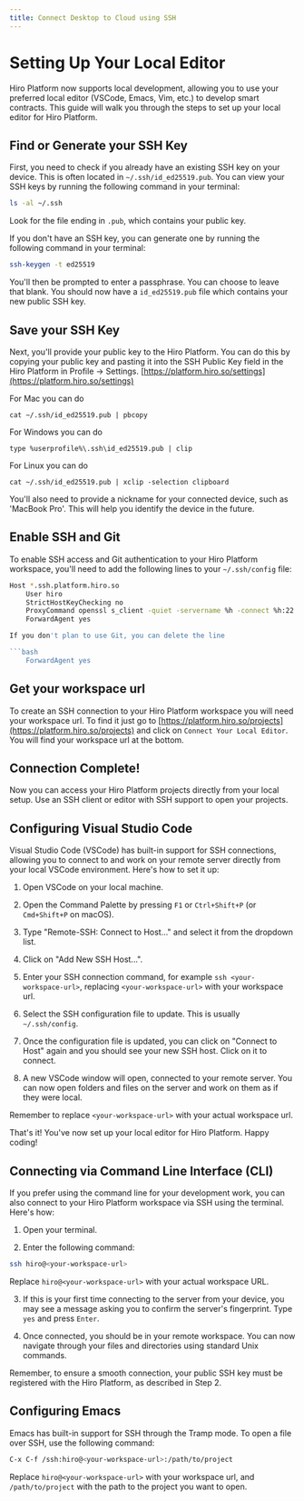 ```yaml
---
title: Connect Desktop to Cloud using SSH
---
```

# Setting Up Your Local Editor

Hiro Platform now supports local development, allowing you to use your preferred local editor (VSCode, Emacs, Vim, etc.) to develop smart contracts. This guide will walk you through the steps to set up your local editor for Hiro Platform.

## Find or Generate your SSH Key

First, you need to check if you already have an existing SSH key on your device. This is often located in `~/.ssh/id_ed25519.pub`. You can view your SSH keys by running the following command in your terminal:

```bash
ls -al ~/.ssh
```

Look for the file ending in `.pub`, which contains your public key.

If you don't have an SSH key, you can generate one by running the following command in your terminal:

```bash
ssh-keygen -t ed25519
```

You'll then be prompted to enter a passphrase. You can choose to leave that blank. You should now have a `id_ed25519.pub` file which contains your new public SSH key.

## Save your SSH Key

<!-- markdown-link-check-disable -->
Next, you'll provide your public key to the Hiro Platform. You can do this by copying your public key and pasting it into the SSH Public Key field in the Hiro Platform in Profile -> Settings. [https://platform.hiro.so/settings](https://platform.hiro.so/settings)
<!-- markdown-link-check-enable -->

For Mac you can do
```
cat ~/.ssh/id_ed25519.pub | pbcopy
```

For  Windows you can do
```
type %userprofile%\.ssh\id_ed25519.pub | clip

```

For Linux you can do

```
cat ~/.ssh/id_ed25519.pub | xclip -selection clipboard

```

You'll also need to provide a nickname for your connected device, such as 'MacBook Pro'. This will help you identify the device in the future.

## Enable SSH and Git

To enable SSH access and Git authentication to your Hiro Platform workspace, you'll need to add the following lines to your `~/.ssh/config` file:

```bash
Host *.ssh.platform.hiro.so
    User hiro 
    StrictHostKeyChecking no 
    ProxyCommand openssl s_client -quiet -servername %h -connect %h:22
    ForwardAgent yes

If you don't plan to use Git, you can delete the line 

```bash
    ForwardAgent yes
```

## Get your workspace url

<!-- markdown-link-check-disable -->
To create an SSH connection to your Hiro Platform workspace you will need your workspace url. To find it just go to [https://platform.hiro.so/projects](https://platform.hiro.so/projects) and click on `Connect Your Local Editor`. You will find your workspace url at the bottom.
<!-- markdown-link-check-enable -->

## Connection Complete!

Now you can access your Hiro Platform projects directly from your local setup. Use an SSH client or editor with SSH support to open your projects. 

## Configuring Visual Studio Code

Visual Studio Code (VSCode) has built-in support for SSH connections, allowing you to connect to and work on your remote server directly from your local VSCode environment. Here's how to set it up:

1. Open VSCode on your local machine.

2. Open the Command Palette by pressing `F1` or `Ctrl+Shift+P` (or `Cmd+Shift+P` on macOS).

3. Type "Remote-SSH: Connect to Host..." and select it from the dropdown list.

4. Click on "Add New SSH Host...".

5. Enter your SSH connection command, for example `ssh <your-workspace-url>`, replacing `<your-workspace-url>` with your workspace url.

6. Select the SSH configuration file to update. This is usually `~/.ssh/config`.

7. Once the configuration file is updated, you can click on "Connect to Host" again and you should see your new SSH host. Click on it to connect.

8. A new VSCode window will open, connected to your remote server. You can now open folders and files on the server and work on them as if they were local.

Remember to replace `<your-workspace-url>` with your actual workspace url.

That's it! You've now set up your local editor for Hiro Platform. Happy coding!

## Connecting via Command Line Interface (CLI)

If you prefer using the command line for your development work, you can also connect to your Hiro Platform workspace via SSH using the terminal. Here's how:

1. Open your terminal.

2. Enter the following command:

```bash
ssh hiro@<your-workspace-url>
```

Replace `hiro@<your-workspace-url>` with your actual workspace URL.

3. If this is your first time connecting to the server from your device, you may see a message asking you to confirm the server's fingerprint. Type `yes` and press `Enter`.

4. Once connected, you should be in your remote workspace. You can now navigate through your files and directories using standard Unix commands.

Remember, to ensure a smooth connection, your public SSH key must be registered with the Hiro Platform, as described in Step 2.


## Configuring Emacs

Emacs has built-in support for SSH through the Tramp mode. To open a file over SSH, use the following command:

```bash
C-x C-f /ssh:hiro@<your-workspace-url>:/path/to/project
```

Replace `hiro@<your-workspace-url>` with your workspace url, and `/path/to/project` with the path to the project you want to open.
